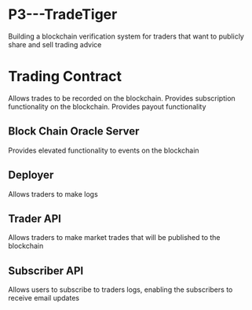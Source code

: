 # P3---TradeTiger
Building a blockchain verification system for traders that want to publicly share and sell trading advice

# Trading Contract
Allows trades to be recorded on the blockchain.
Provides subscription functionality on the blockchain.
Provides payout functionality

## Block Chain Oracle Server
Provides elevated functionality to events on the blockchain

## Deployer
Allows traders to make logs

## Trader API
Allows traders to make market trades that will be published to the blockchain

## Subscriber API
Allows users to subscribe to traders logs, enabling the subscribers to receive email updates
